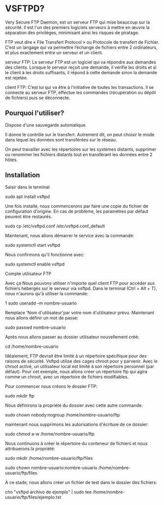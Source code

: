 <h1>VSFTPD?</h1>
<p>Very Secure FTP Daemon, est un serveur FTP qui mise beaucoup sur la sécurité. Il est l'un des premiers logiciels serveurs à mettre en œuvre la séparation des privilèges, minimisant ainsi les risques de piratage.</p>
<p>FTP veut dire « File Transfert Protocol » ou Protocole de transfert de Fichier. C’est un langage qui va permettre l’échange de fichiers entre 2 ordinateurs, et plus exactement entre un serveur et un client.</p>
<p>serveur FTP: Le serveur FTP est un logiciel qui va répondre aux demandes des clients. Lorsque le serveur reçoit une demande, il vérifie les droits et si le client à les droits suffisants, il répond à cette demande sinon la demande est rejetée.</p>
<p>client FTP: C’est lui qui va être à l’initiative de toutes les transactions. Il se connecte au serveur FTP, effectue les commandes (récupération ou dépôt de fichiers) puis se déconnecte.</p>

<h2>Pourquoi l'utiliser?</h2>
<p>Dispose d'une sauvegarde automatique.</p>
<p>Il donne le contrôle sur le transfert. Autrement dit, on peut choisir le mode dans lequel les données sont transférées sur le réseau.</p>
<p>On peut travailler avec les répertoires sur les systèmes distants, supprimer ou renommer les fichiers distants tout en transférant les données entre 2 hôtes.</p>

<h2>Installation</h2>
<p>Saisir dans le terminal</p>
<p>sudo apt install vsftpd</p>
<p>Une fois installé, nous commencerons par faire une copie du fichier de configuration d'origine. En cas de problème, les paramètres par défaut peuvent être restaurés.</p>
<p>sudo cp /etc/vsftpd.conf /etc/vsftpd.conf_default</p>
<p>Maintenant, nous allons démarrer le service avec la commande:</p>
<p>sudo systemctl start vsftpd</p>
<p>Nous confirmons qu'il fonctionne avec:</p>
<p>    
sudo systemctl enable vsftpd</p>
<p>Compte utilisateur FTP</p>
<p>Avec ça Nous pouvons utiliser n'importe quel client FTP pour accéder aux fichiers hébergés sur le serveur via vsftpd. Dans le terminal (Ctrl + Alt + T), nous n'aurons qu'à utiliser la commande:</p>
<p>1
sudo useradd –m nombre-usuario</p>
<p>Remplace 'Nom d'utilisateur'par votre nom d'utilisateur prévu. Maintenant nous allons définir un mot de passe:</p>
<p>    
sudo passwd nombre-usuario</p>
<p>Après nous allons passer au dossier utilisateur nouvellement créé:</p>
<p>cd /home/nombre-usuario</p>
<p>Idéalement, FTP devrait être limité à un répertoire spécifique pour des raisons de sécurité. Vsftpd utilise des cages chroot pour y parvenir. Avec le chroot activé, un utilisateur local est limité à son répertoire personnel (par défaut). Pour cet exemple, nous allons créer un répertoire ftp qui agira comme un chroot, avec un répertoire de fichiers modifiables.</p>
<p>Pour commencer nous créons le dossier FTP:</p>
<p>    
sudo mkdir ftp</p>
<p>Nous définirons la propriété du dossier avec cette autre commande:</p>
<p>sudo chown nobody:nogroup /home/nombre-usuario/ftp</p>
<p>maintenant nous supprimons les autorisations d'écriture de ce dossier:</p>
<p>sudo chmod a-w /home/nombre-usuario/ftp</p>
<p>Nous continuons à créer le répertoire du conteneur de fichiers et nous attribuerons la propriété:</p>
<p>sudo mkdir /home/nombre-usuario/ftp/files </p>
<p>sudo chown nombre-usuario:nombre-usuario /home/nombre-usuario/ftp/files</p>
<p>À ce stade, nous allons créer un fichier de test dans le dossier des fichiers:</p>
<p>cho "vsftpd archivo de ejemplo" | sudo tee /home/nombre-usuario/ftp/files/ejemplo.txt</p>
